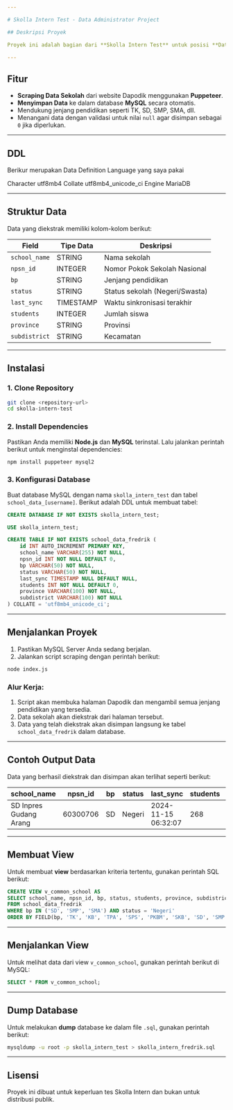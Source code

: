 ```yaml
---

# Skolla Intern Test - Data Administrator Project

## Deskripsi Proyek

Proyek ini adalah bagian dari **Skolla Intern Test** untuk posisi **Data Administrator**. Tujuan dari proyek ini adalah untuk mengekstrak data sekolah dari website [Dapodik](https://dapo.kemdikbud.go.id/) dan menyimpannya ke dalam database **MySQL**. Data yang diambil berasal dari wilayah **Merauke, South Papua** dengan jenjang pendidikan yang berbeda-beda.

---
```


## Fitur

- **Scraping Data Sekolah** dari website Dapodik menggunakan **Puppeteer**.
- **Menyimpan Data** ke dalam database **MySQL** secara otomatis.
- Mendukung jenjang pendidikan seperti TK, SD, SMP, SMA, dll.
- Menangani data dengan validasi untuk nilai `null` agar disimpan sebagai `0` jika diperlukan.

---

## DDL

Berikur merupakan Data Definition Language yang saya pakai

Character utf8mb4
Collate utf8mb4_unicode_ci
Engine MariaDB

---

## Struktur Data

Data yang diekstrak memiliki kolom-kolom berikut:

| Field       | Tipe Data | Deskripsi                   |
|-------------|-----------|-----------------------------|
| `school_name` | STRING    | Nama sekolah               |
| `npsn_id`     | INTEGER   | Nomor Pokok Sekolah Nasional|
| `bp`          | STRING    | Jenjang pendidikan         |
| `status`      | STRING    | Status sekolah (Negeri/Swasta) |
| `last_sync`   | TIMESTAMP | Waktu sinkronisasi terakhir |
| `students`    | INTEGER   | Jumlah siswa               |
| `province`    | STRING    | Provinsi                   |
| `subdistrict` | STRING    | Kecamatan                  |

---

## Instalasi

### 1. Clone Repository

```bash
git clone <repository-url>
cd skolla-intern-test
```

### 2. Install Dependencies

Pastikan Anda memiliki **Node.js** dan **MySQL** terinstal. Lalu jalankan perintah berikut untuk menginstal dependencies:

```bash
npm install puppeteer mysql2
```

### 3. Konfigurasi Database

Buat database MySQL dengan nama `skolla_intern_test` dan tabel `school_data_[username]`. Berikut adalah DDL untuk membuat tabel:

```sql
CREATE DATABASE IF NOT EXISTS skolla_intern_test;

USE skolla_intern_test;

CREATE TABLE IF NOT EXISTS school_data_fredrik (
    id INT AUTO_INCREMENT PRIMARY KEY,
    school_name VARCHAR(255) NOT NULL,
    npsn_id INT NOT NULL DEFAULT 0,
    bp VARCHAR(50) NOT NULL,
    status VARCHAR(50) NOT NULL,
    last_sync TIMESTAMP NULL DEFAULT NULL,
    students INT NOT NULL DEFAULT 0,
    province VARCHAR(100) NOT NULL,
    subdistrict VARCHAR(100) NOT NULL
) COLLATE = 'utf8mb4_unicode_ci';
```

---

## Menjalankan Proyek

1. Pastikan MySQL Server Anda sedang berjalan.
2. Jalankan script scraping dengan perintah berikut:

```bash
node index.js
```

### Alur Kerja:

1. Script akan membuka halaman Dapodik dan mengambil semua jenjang pendidikan yang tersedia.
2. Data sekolah akan diekstrak dari halaman tersebut.
3. Data yang telah diekstrak akan disimpan langsung ke tabel `school_data_fredrik` dalam database.

---

## Contoh Output Data

Data yang berhasil diekstrak dan disimpan akan terlihat seperti berikut:

| school_name      | npsn_id | bp  | status  | last_sync           | students | province   | subdistrict |
|------------------|---------|-----|---------|---------------------|----------|------------|-------------|
| SD Inpres Gudang Arang | 60300706 | SD  | Negeri  | 2024-11-15 06:32:07 | 268      | South Papua | Kontuar     |

---

## Membuat View

Untuk membuat **view** berdasarkan kriteria tertentu, gunakan perintah SQL berikut:

```sql
CREATE VIEW v_common_school AS
SELECT school_name, npsn_id, bp, status, students, province, subdistrict
FROM school_data_fredrik
WHERE bp IN ('SD', 'SMP', 'SMA') AND status = 'Negeri'
ORDER BY FIELD(bp, 'TK', 'KB', 'TPA', 'SPS', 'PKBM', 'SKB', 'SD', 'SMP', 'SMA', 'SMK', 'SLB');
```

---

## Menjalankan View

Untuk melihat data dari view `v_common_school`, gunakan perintah berikut di MySQL:

```sql
SELECT * FROM v_common_school;
```

---

## Dump Database

Untuk melakukan **dump** database ke dalam file `.sql`, gunakan perintah berikut:

```bash
mysqldump -u root -p skolla_intern_test > skolla_intern_fredrik.sql
```

---

## Lisensi

Proyek ini dibuat untuk keperluan tes Skolla Intern dan bukan untuk distribusi publik.
